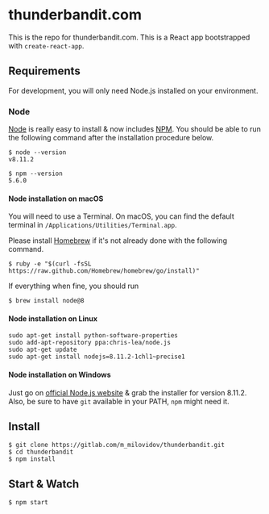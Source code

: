 # thunderbandit.com

This is the repo for thunderbandit.com. This is a React app bootstrapped with
`create-react-app`.

## Requirements

For development, you will only need Node.js installed on your environment.

### Node

[Node](http://nodejs.org/) is really easy to install & now includes [NPM](https://npmjs.org/).
You should be able to run the following command after the installation procedure
below.

    $ node --version
    v8.11.2

    $ npm --version
    5.6.0

#### Node installation on macOS

You will need to use a Terminal. On macOS, you can find the default terminal in
`/Applications/Utilities/Terminal.app`.

Please install [Homebrew](http://brew.sh/) if it's not already done with the following command.

    $ ruby -e "$(curl -fsSL https://raw.github.com/Homebrew/homebrew/go/install)"

If everything when fine, you should run

    $ brew install node@8

#### Node installation on Linux

    sudo apt-get install python-software-properties
    sudo add-apt-repository ppa:chris-lea/node.js
    sudo apt-get update
    sudo apt-get install nodejs=8.11.2-1chl1~precise1

#### Node installation on Windows

Just go on [official Node.js website](http://nodejs.org/) & grab the installer for version 8.11.2.
Also, be sure to have `git` available in your PATH, `npm` might need it.

## Install

    $ git clone https://gitlab.com/m_milovidov/thunderbandit.git
    $ cd thunderbandit
    $ npm install

## Start & Watch

    $ npm start
